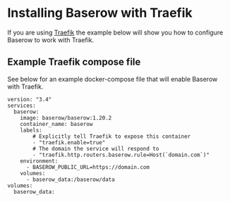 # Installing Baserow with Traefik

If you are using [Traefik](https://doc.traefik.io/traefik/) the example below will show
you how to configure Baserow to work with Traefik.

## Example Traefik compose file

See below for an example docker-compose file that will enable Baserow with Traefik.

```
version: "3.4"
services:
  baserow:
    image: baserow/baserow:1.20.2
    container_name: baserow
    labels:
        # Explicitly tell Traefik to expose this container
        - "traefik.enable=true"
        # The domain the service will respond to
        - "traefik.http.routers.baserow.rule=Host(`domain.com`)"
    environment:
      - BASEROW_PUBLIC_URL=https://domain.com
    volumes:
      - baserow_data:/baserow/data
volumes:
  baserow_data:
```
